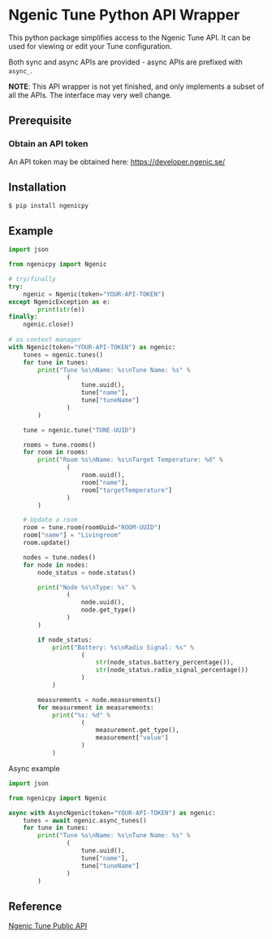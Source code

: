 # Ngenic Tune Python API Wrapper
This python package simplifies access to the Ngenic Tune API.
It can be used for viewing or edit your Tune configuration.

Both sync and async APIs are provided - async APIs are prefixed with `async_`.

**NOTE**: This API wrapper is not yet finished, and only implements a subset of all the APIs. The interface may very well change.

## Prerequisite
### Obtain an API token
An API token may be obtained here: https://developer.ngenic.se/

## Installation
```
$ pip install ngenicpy
```

## Example
```python
import json

from ngenicpy import Ngenic

# try/finally
try:
    ngenic = Ngenic(token="YOUR-API-TOKEN")
except NgenicException as e:
        print(str(e))
finally:
    ngenic.close()
    
# as context manager
with Ngenic(token="YOUR-API-TOKEN") as ngenic:
    tunes = ngenic.tunes()
    for tune in tunes:
        print("Tune %s\nName: %s\nTune Name: %s" %
                (
                    tune.uuid(),
                    tune["name"],
                    tune["tuneName"]
                )
        )

    tune = ngenic.tune("TUNE-UUID")

    rooms = tune.rooms()
    for room in rooms:
        print("Room %s\nName: %s\nTarget Temperature: %d" %
                (
                    room.uuid(),
                    room["name"],
                    room["targetTemperature"]
                )
        )

    # Update a room
    room = tune.room(roomUuid="ROOM-UUID")
    room["name"] = "Livingroom"
    room.update()

    nodes = tune.nodes()
    for node in nodes:
        node_status = node.status()

        print("Node %s\nType: %s" %
                (
                    node.uuid(),
                    node.get_type()
                )
        )

        if node_status:
            print("Battery: %s\nRadio Signal: %s" %
                    (
                        str(node_status.battery_percentage()),
                        str(node_status.radio_signal_percentage())
                    )
            )

        measurements = node.measurements()
        for measurement in measurements:
            print("%s: %d" %
                    (
                        measurement.get_type(),
                        measurement["value"]
                    )
            )
```

Async example
```python
import json

from ngenicpy import Ngenic

async with AsyncNgenic(token="YOUR-API-TOKEN") as ngenic:
    tunes = await ngenic.async_tunes()
    for tune in tunes:
        print("Tune %s\nName: %s\nTune Name: %s" %
                (
                    tune.uuid(),
                    tune["name"],
                    tune["tuneName"]
                )
        )
```

## Reference
[Ngenic Tune Public API](https://developer.ngenic.se/)
